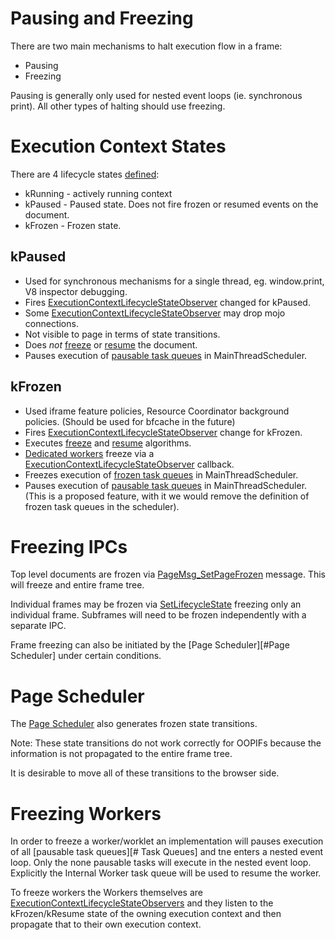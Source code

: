 # Pausing and Freezing

There are two main mechanisms to halt execution flow in a frame:

* Pausing
* Freezing

Pausing is generally only used for nested event loops (ie. synchronous print). All other types of halting should use freezing.

# Execution Context States

There are 4 lifecycle states [defined](https://cs.chromium.org/chromium/src/third_party/blink/public/mojom/frame/lifecycle.mojom):

* kRunning - actively running context
* kPaused - Paused state. Does not fire frozen or resumed events on the document.
* kFrozen - Frozen state.

## kPaused
* Used for synchronous mechanisms for a single thread, eg. window.print, V8 inspector debugging.
* Fires [ExecutionContextLifecycleStateObserver][ExecutionContextLifecycleStateObserver] changed for kPaused.
* Some [ExecutionContextLifecycleStateObserver][ExecutionContextLifecycleStateObserver] may drop mojo connections.
* Not visible to page in terms of state transitions.
* Does *not* [freeze](https://wicg.github.io/page-lifecycle/spec.html#freeze-steps) or [resume](https://wicg.github.io/page-lifecycle/spec.html#resume-steps) the document.
* Pauses execution of [pausable task queues][TaskQueues] in MainThreadScheduler.

## kFrozen
* Used iframe feature policies, Resource Coordinator background policies. (Should be used for bfcache in the future)
* Fires [ExecutionContextLifecycleStateObserver][ExecutionContextLifecycleStateObserver] change for kFrozen.
* Executes [freeze](https://wicg.github.io/page-lifecycle/spec.html#freeze-steps) and [resume](https://wicg.github.io/page-lifecycle/spec.html#resume-steps) algorithms.
* [Dedicated workers][DedicatedWorker] freeze via a [ExecutionContextLifecycleStateObserver][ExecutionContextLifecycleStateObserver] callback.
* Freezes execution of [frozen task queues][TaskQueues] in MainThreadScheduler.
* Pauses execution of [pausable task queues][TaskQueues] in MainThreadScheduler. (This is a proposed feature, with it we would remove the definition of frozen
task queues in the scheduler).

# Freezing IPCs

Top level documents are frozen via [PageMsg_SetPageFrozen](https://cs.chromium.org/search/?q=PageMsg_SetPageFrozen&sq=package:chromium&type=cs) message. This
will freeze and entire frame tree.

Individual frames may be frozen via [SetLifecycleState](https://cs.chromium.org/chromium/src/content/common/frame.mojom?g=0) freezing only an individual frame.
Subframes will need to be frozen independently with a separate IPC.

Frame freezing can also be initiated by the [Page Scheduler][#Page Scheduler] under certain conditions.

# Page Scheduler

The [Page Scheduler][PageScheduler] also generates frozen state transitions.

Note: These state transitions do not work correctly for OOPIFs because the information is not propagated to the entire frame tree.

It is desirable to move all of these transitions to the browser side.


# Freezing Workers

In order to freeze a worker/worklet an implementation will pauses execution of all [pausable task queues][# Task Queues] and tne enters a
nested event loop. Only the none pausable tasks will execute in the nested event loop. Explicitly the Internal Worker task queue will
be used to resume the worker.

To freeze workers the Workers themselves are [ExecutionContextLifecycleStateObservers][ExecutionContextLifecycleStateObserver] and they listen to
the kFrozen/kResume state of the owning execution context and then propagate that to their own execution context.


[ExecutionContextLifecycleStateObserver]: https://cs.chromium.org/chromium/src/third_party/blink/renderer/core/execution_context/execution_context_lifecycle_state_observer.h
[DedicatedWorker]: https://cs.chromium.org/chromium/src/third_party/blink/renderer/core/workers/dedicated_worker.h
[PageScheduler]: https://cs.chromium.org/chromium/src/third_party/blink/renderer/platform/scheduler/main_thread/page_scheduler_impl.h
[TaskQueues]: https://chromium.googlesource.com/chromium/src/+/HEAD/third_party/blink/public/platform/TaskTypes.md
